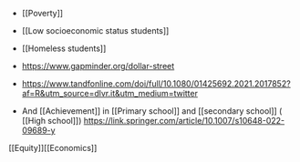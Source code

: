   - [[Poverty]]
  -  [[Low socioeconomic status students]]
  - [[Homeless students]]

  - https://www.gapminder.org/dollar-street

  - https://www.tandfonline.com/doi/full/10.1080/01425692.2021.2017852?af=R&utm_source=dlvr.it&utm_medium=twitter

  - And [[Achievement]] in  [[Primary school]] and  [[secondary school]] ( [[High school]])
    https://link.springer.com/article/10.1007/s10648-022-09689-y

[[Equity]][[Economics]]